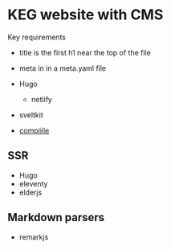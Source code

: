 # KEG website with CMS

Key requirements

- title is the first h1 near the top of the file
- meta in in a meta.yaml file

- Hugo

  - netlify

- sveltkit
- [compiiile](https://github.com/compiiile/compiiile)

## SSR

- Hugo
- eleventy
- elderjs

## Markdown parsers

- remarkjs
